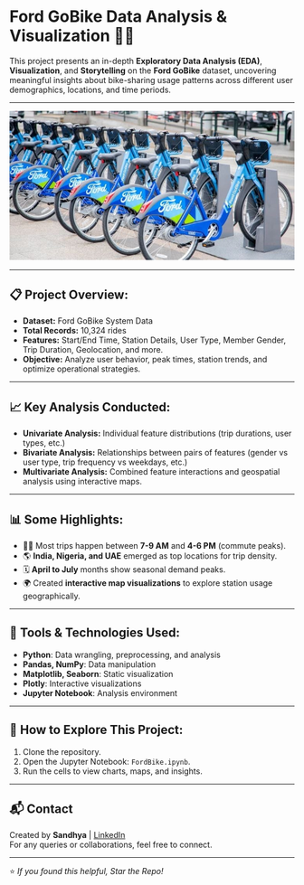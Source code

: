 # Ford GoBike Data Analysis & Visualization 🚴‍♂️

This project presents an in-depth **Exploratory Data Analysis (EDA)**, **Visualization**, and **Storytelling** on the **Ford GoBike** dataset, uncovering meaningful insights about bike-sharing usage patterns across different user demographics, locations, and time periods.

---
![Project Preview](preview.jpg)

---

## 📋 Project Overview:
- **Dataset:** Ford GoBike System Data
- **Total Records:** 10,324 rides
- **Features:** Start/End Time, Station Details, User Type, Member Gender, Trip Duration, Geolocation, and more.
- **Objective:** Analyze user behavior, peak times, station trends, and optimize operational strategies.

---

## 📈 Key Analysis Conducted:
- **Univariate Analysis:** Individual feature distributions (trip durations, user types, etc.)
- **Bivariate Analysis:** Relationships between pairs of features (gender vs user type, trip frequency vs weekdays, etc.)
- **Multivariate Analysis:** Combined feature interactions and geospatial analysis using interactive maps.

---

## 📊 Some Highlights:
- 🚴‍♀️ Most trips happen between **7-9 AM** and **4-6 PM** (commute peaks).
- 🌎 **India, Nigeria, and UAE** emerged as top locations for trip density.
- 🗓️ **April to July** months show seasonal demand peaks.
- 🌍 Created **interactive map visualizations** to explore station usage geographically.

---

## 🔧 Tools & Technologies Used:
- **Python**: Data wrangling, preprocessing, and analysis
- **Pandas, NumPy**: Data manipulation
- **Matplotlib, Seaborn**: Static visualization
- **Plotly**: Interactive visualizations
- **Jupyter Notebook**: Analysis environment

---

## 🚀 How to Explore This Project:
1. Clone the repository.
2. Open the Jupyter Notebook: `FordBike.ipynb`.
3. Run the cells to view charts, maps, and insights.

---

## 📬 Contact

Created by **Sandhya** | [LinkedIn](https://www.linkedin.com/in/rana-sandhya)  
For any queries or collaborations, feel free to connect.

---

⭐ _If you found this helpful, Star the Repo!_

